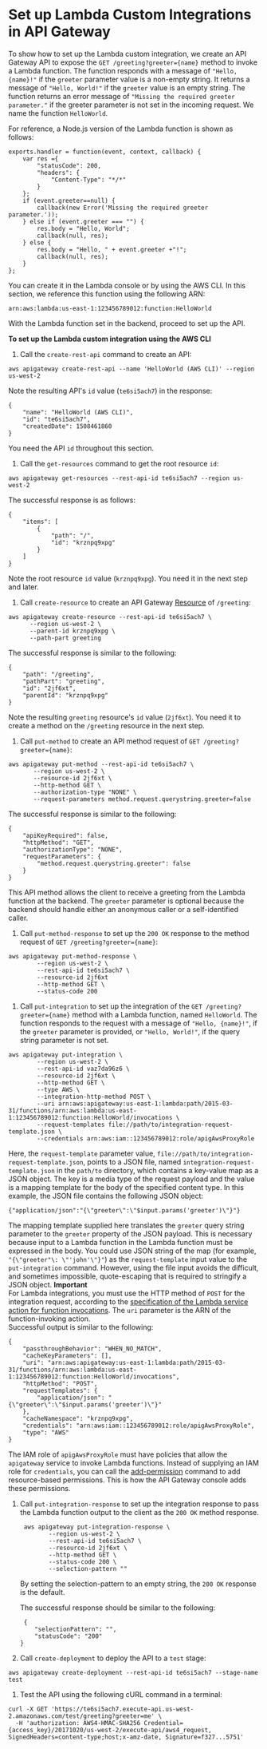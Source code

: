 # Set up Lambda Custom Integrations in API Gateway<a name="set-up-lambda-custom-integrations"></a>

 To show how to set up the Lambda custom integration, we create an API Gateway API to expose the `GET /greeting?greeter={name}` method to invoke a Lambda function\. The function responds with a message of `"Hello, {name}!"` if the `greeter` parameter value is a non\-empty string\. It returns a message of `"Hello, World!"` if the `greeter` value is an empty string\. The function returns an error message of `"Missing the required greeter parameter."` if the greeter parameter is not set in the incoming request\. We name the function `HelloWorld`\.

For reference, a Node\.js version of the Lambda function is shown as follows:

```
exports.handler = function(event, context, callback) {
    var res ={
        "statusCode": 200,
        "headers": {
            "Content-Type": "*/*"
        }
    };
    if (event.greeter==null) {
        callback(new Error('Missing the required greeter parameter.'));
    } else if (event.greeter === "") {
        res.body = "Hello, World";
        callback(null, res);
    } else {
        res.body = "Hello, " + event.greeter +"!";
        callback(null, res);
    }
};
```

You can create it in the Lambda console or by using the AWS CLI\. In this section, we reference this function using the following ARN:

```
arn:aws:lambda:us-east-1:123456789012:function:HelloWorld
```

With the Lambda function set in the backend, proceed to set up the API\.<a name="set-up-lambda-custom-integration-using-cli"></a>

**To set up the Lambda custom integration using the AWS CLI**

1.  Call the `create-rest-api` command to create an API:

   ```
   aws apigateway create-rest-api --name 'HelloWorld (AWS CLI)' --region us-west-2
   ```

   Note the resulting API's `id` value \(`te6si5ach7`\) in the response:

   ```
   {
       "name": "HelloWorld (AWS CLI)", 
       "id": "te6si5ach7", 
       "createdDate": 1508461860
   }
   ```

   You need the API `id` throughout this section\.

1.  Call the `get-resources` command to get the root resource `id`:

   ```
   aws apigateway get-resources --rest-api-id te6si5ach7 --region us-west-2
   ```

   The successful response is as follows:

   ```
   {
       "items": [
           {
               "path": "/", 
               "id": "krznpq9xpg"
           }
       ]
   }
   ```

   Note the root resource `id` value \(`krznpq9xpg`\)\. You need it in the next step and later\.

1.  Call `create-resource` to create an API Gateway [Resource](https://docs.aws.amazon.com/apigateway/api-reference/resource/resource/) of `/greeting`:

   ```
   aws apigateway create-resource --rest-api-id te6si5ach7 \
         --region us-west-2 \
         --parent-id krznpq9xpg \
         --path-part greeting
   ```

   The successful response is similar to the following:

   ```
   {
       "path": "/greeting", 
       "pathPart": "greeting", 
       "id": "2jf6xt", 
       "parentId": "krznpq9xpg"
   }
   ```

   Note the resulting `greeting` resource's `id` value \(`2jf6xt`\)\. You need it to create a method on the `/greeting` resource in the next step\.

1.  Call `put-method` to create an API method request of `GET /greeting?greeter={name}`:

   ```
   aws apigateway put-method --rest-api-id te6si5ach7 \
          --region us-west-2 \
          --resource-id 2jf6xt \
          --http-method GET \
          --authorization-type "NONE" \
          --request-parameters method.request.querystring.greeter=false
   ```

   The successful response is similar to the following:

   ```
   {
       "apiKeyRequired": false, 
       "httpMethod": "GET", 
       "authorizationType": "NONE", 
       "requestParameters": {
           "method.request.querystring.greeter": false
       }
   }
   ```

   This API method allows the client to receive a greeting from the Lambda function at the backend\. The `greeter` parameter is optional because the backend should handle either an anonymous caller or a self\-identified caller\.

1.  Call `put-method-response` to set up the `200 OK` response to the method request of `GET /greeting?greeter={name}`:

   ```
   aws apigateway put-method-response \
           --region us-west-2 \
           --rest-api-id te6si5ach7 \ 
           --resource-id 2jf6xt 
           --http-method GET \
           --status-code 200
   ```

1.  Call `put-integration` to set up the integration of the `GET /greeting?greeter={name}` method with a Lambda function, named `HelloWorld`\. The function responds to the request with a message of `"Hello, {name}!"`, if the `greeter` parameter is provided, or `"Hello, World!"`, if the query string parameter is not set\.

   ```
   aws apigateway put-integration \
           --region us-west-2 \
           --rest-api-id vaz7da96z6 \
           --resource-id 2jf6xt \
           --http-method GET \
           --type AWS \
           --integration-http-method POST \
           --uri arn:aws:apigateway:us-east-1:lambda:path/2015-03-31/functions/arn:aws:lambda:us-east-1:123456789012:function:HelloWorld/invocations \
           --request-templates file://path/to/integration-request-template.json \
           --credentials arn:aws:iam::123456789012:role/apigAwsProxyRole
   ```

   Here, the `request-template` parameter value, `file://path/to/integration-request-template.json`, points to a JSON file, named `integration-request-template.json` in the `path/to` directory, which contains a key\-value map as a JSON object\. The key is a media type of the request payload and the value is a mapping template for the body of the specified content type\. In this example, the JSON file contains the following JSON object:

   ```
   {"application/json":"{\"greeter\":\"$input.params('greeter')\"}"}
   ```

   The mapping template supplied here translates the `greeter` query string parameter to the `greeter` property of the JSON payload\. This is necessary because input to a Lambda function in the Lambda function must be expressed in the body\. You could use JSON string of the map \(for example, `"{\"greeter"\: \"'john'\"}"`\) as the `request-template` input value to the `put-integration` command\. However, using the file input avoids the difficult, and sometimes impossible, quote\-escaping that is required to stringify a JSON object\.
**Important**  
For Lambda integrations, you must use the HTTP method of `POST` for the integration request, according to the [specification of the Lambda service action for function invocations](https://docs.aws.amazon.com/lambda/latest/dg/API_Invoke.html)\. The `uri` parameter is the ARN of the function\-invoking action\.  
Successful output is similar to the following:

   ```
   {
       "passthroughBehavior": "WHEN_NO_MATCH", 
       "cacheKeyParameters": [], 
       "uri": "arn:aws:apigateway:us-east-1:lambda:path/2015-03-31/functions/arn:aws:lambda:us-east-1:123456789012:function:HelloWorld/invocations", 
       "httpMethod": "POST", 
       "requestTemplates": {
           "application/json": "{\"greeter\":\"$input.params('greeter')\"}"
       }, 
       "cacheNamespace": "krznpq9xpg", 
       "credentials": "arn:aws:iam::123456789012:role/apigAwsProxyRole", 
       "type": "AWS"
   }
   ```

   The IAM role of `apigAwsProxyRole` must have policies that allow the `apigateway` service to invoke Lambda functions\. Instead of supplying an IAM role for `credentials`, you can call the [add\-permission](https://docs.aws.amazon.com/cli/latest/reference/lambda/add-permission.html) command to add resource\-based permissions\. This is how the API Gateway console adds these permissions\. 

1. Call `put-integration-response` to set up the integration response to pass the Lambda function output to the client as the `200 OK` method response\.

   ```
    aws apigateway put-integration-response \
           --region us-west-2 \
           --rest-api-id te6si5ach7 \
           --resource-id 2jf6xt \
           --http-method GET \
           --status-code 200 \
           --selection-pattern ""
   ```

   By setting the selection\-pattern to an empty string, the `200 OK` response is the default\. 

   The successful response should be similar to the following:

   ```
    {
       "selectionPattern": "", 
       "statusCode": "200"
   }
   ```

1.  Call `create-deployment` to deploy the API to a `test` stage:

   ```
   aws apigateway create-deployment --rest-api-id te6si5ach7 --stage-name test
   ```

1.  Test the API using the following cURL command in a terminal:

   ```
   curl -X GET 'https://te6si5ach7.execute-api.us-west-2.amazonaws.com/test/greeting?greeter=me' \
     -H 'authorization: AWS4-HMAC-SHA256 Credential={access_key}/20171020/us-west-2/execute-api/aws4_request, SignedHeaders=content-type;host;x-amz-date, Signature=f327...5751'
   ```
